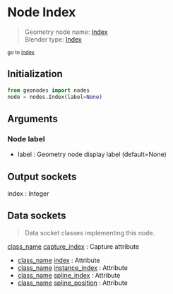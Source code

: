 
# Node Index

> Geometry node name: [Index](https://docs.blender.org/manual/en/latest/modeling/geometry_nodes/material/index.html)<br>
  Blender type: [Index](https://docs.blender.org/api/current/bpy.types.GeometryNodeInputIndex.html)
  
<sub>go to [index](/docs/index.md)</sub>

## Initialization

```python
from geonodes import nodes
node = nodes.Index(label=None)
```



## Arguments


### Node label

- label : Geometry node display label (default=None)

## Output sockets

index : Integer

## Data sockets

> Data socket classes implementing this node.
  
[class_name](/docs/sockets/Geometry.md) [capture_index](/docs/sockets/Geometry.md#capture_index) : Capture attribute
- [class_name](/docs/sockets/Geometry.md) [index](/docs/sockets/Geometry.md#index) : Attribute
- [class_name](/docs/sockets/Instances.md) [instance_index](/docs/sockets/Instances.md#instance_index) : Attribute
- [class_name](/docs/sockets/Spline.md) [spline_index](/docs/sockets/Spline.md#spline_index) : Attribute
- [class_name](/docs/sockets/Spline.md) [spline_position](/docs/sockets/Spline.md#spline_position) : Attribute
  
